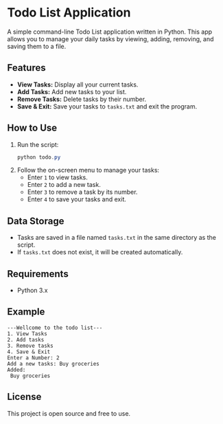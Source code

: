 # Todo List Application

A simple command-line Todo List application written in Python. This app allows you to manage your daily tasks by viewing, adding, removing, and saving them to a file.

## Features
- **View Tasks:** Display all your current tasks.
- **Add Tasks:** Add new tasks to your list.
- **Remove Tasks:** Delete tasks by their number.
- **Save & Exit:** Save your tasks to `tasks.txt` and exit the program.

## How to Use
1. Run the script:
   ```powershell
   python todo.py
   ```
2. Follow the on-screen menu to manage your tasks:
   - Enter `1` to view tasks.
   - Enter `2` to add a new task.
   - Enter `3` to remove a task by its number.
   - Enter `4` to save your tasks and exit.

## Data Storage
- Tasks are saved in a file named `tasks.txt` in the same directory as the script.
- If `tasks.txt` does not exist, it will be created automatically.

## Requirements
- Python 3.x

## Example
```
---Wellcome to the todo list---
1. View Tasks
2. Add tasks
3. Remove tasks
4. Save & Exit
Enter a Number: 2
Add a new tasks: Buy groceries
Added:
 Buy groceries
```

## License
This project is open source and free to use.
